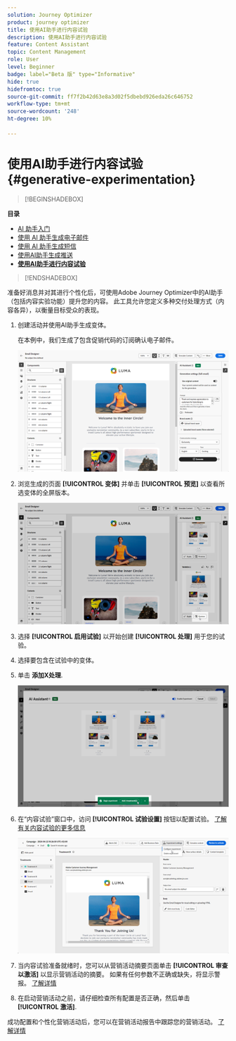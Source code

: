 ```yaml
---
solution: Journey Optimizer
product: journey optimizer
title: 使用AI助手进行内容试验
description: 使用AI助手进行内容试验
feature: Content Assistant
topic: Content Management
role: User
level: Beginner
badge: label="Beta 版" type="Informative"
hide: true
hidefromtoc: true
source-git-commit: ff7f2b42d63e8a3d02f5dbebd926eda26c646752
workflow-type: tm+mt
source-wordcount: '248'
ht-degree: 10%

---
```


# 使用AI助手进行内容试验 {#generative-experimentation}

>[!BEGINSHADEBOX]

**目录**

* [AI 助手入门](gs-generative.md)
* [使用 AI 助手生成电子邮件](generative-email.md)
* [使用 AI 助手生成短信](generative-sms.md)
* [使用AI助手生成推送](generative-push.md)
* **[使用AI助手进行内容试验](generative-experimentation.md)**

>[!ENDSHADEBOX]

准备好消息并对其进行个性化后，可使用Adobe Journey Optimizer中的AI助手（包括内容实验功能）提升您的内容。 此工具允许您定义多种交付处理方式（内容各异），以衡量目标受众的表现。

1. 创建活动并使用AI助手生成变体。

   在本例中，我们生成了包含促销代码的订阅确认电子邮件。

   ![](assets/experiment-genai-1.png)

1. 浏览生成的页面 **[!UICONTROL 变体]** 并单击 **[!UICONTROL 预览]** 以查看所选变体的全屏版本。

   ![](assets/experiment-genai-2.png)

1. 选择 **[!UICONTROL 启用试验]** 以开始创建 **[!UICONTROL 处理]** 用于您的试验。

1. 选择要包含在试验中的变体。

1. 单击 **添加X处理**.

   ![](assets/experiment-genai-3.png)

1. 在“内容试验”窗口中，访问 **[!UICONTROL 试验设置]** 按钮以配置试验。 [了解有关内容试验的更多信息](../campaigns/content-experiment.md)

   ![](assets/experiment-genai-4.png)

1. 当内容试验准备就绪时，您可以从营销活动摘要页面单击 **[!UICONTROL 审查以激活]** 以显示营销活动的摘要。 如果有任何参数不正确或缺失，将显示警报。 [了解详情](../campaigns/content-experiment.md#treatment-experiment)

1. 在启动营销活动之前，请仔细检查所有配置是否正确，然后单击 **[!UICONTROL 激活]**.

成功配置和个性化营销活动后，您可以在营销活动报告中跟踪您的营销活动。 [了解详情](../reports/campaign-global-report.md)
